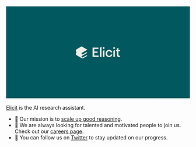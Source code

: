 [![](https://raw.githubusercontent.com/elicit/.github/main/profile/cover.png)](https://elicit.com)

[Elicit](https://elicit.com) is the AI research assistant.

- 🚀 Our mission is to [scale up good reasoning](https://blog.elicit.com/mission/).
- 💼 We are always looking for talented and motivated people to join us.  Check out our [careers page](https://elicit.com/careers). 
- 📢 You can follow us on [Twitter](https://twitter.com/elicitorg) to stay updated on our progress.
